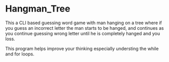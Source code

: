 # Hangman_Tree
This a CLI based guessing word game with man hanging on a tree where if you guess an incorrect letter the man starts to be hanged, and continues as you continue guessing wrong letter until he is completely hanged and you loss.

This program helps improve your thinking especially understing the while and for loops.
